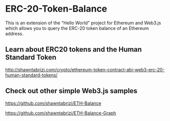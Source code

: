# ERC-20-Token-Balance
This is an extension of the "Hello World" project for Ethereum and Web3.js which allows you to query the ERC-20 token balance of an Ethereum address.

## Learn about ERC20 tokens and the Human Standard Token
http://shawntabrizi.com/crypto/ethereum-token-contract-abi-web3-erc-20-human-standard-tokens/

## Check out other simple Web3.js samples
https://github.com/shawntabrizi/ETH-Balance

https://github.com/shawntabrizi/ETH-Balance-Graph
